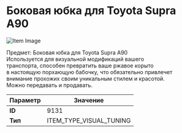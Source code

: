 # Боковая юбка для Toyota Supra A90

![Item Image](../img/9131.webp?raw=true)

Предмет: Боковая юбка для Toyota Supra A90<br>Используется для визуальной модификаций вашего<br>транспорта, способен превратить ваше ржавое корыто<br>в настоящую порхающую бабочку, что обязательно привлечет<br>внимание прохожих своим уникальным стилем и красотой.<br>Можно передавать и продавать.


| Параметр | Значение |
|----------|----------|
| **ID** | 9131 |
| **Тип** | ITEM_TYPE_VISUAL_TUNING |

